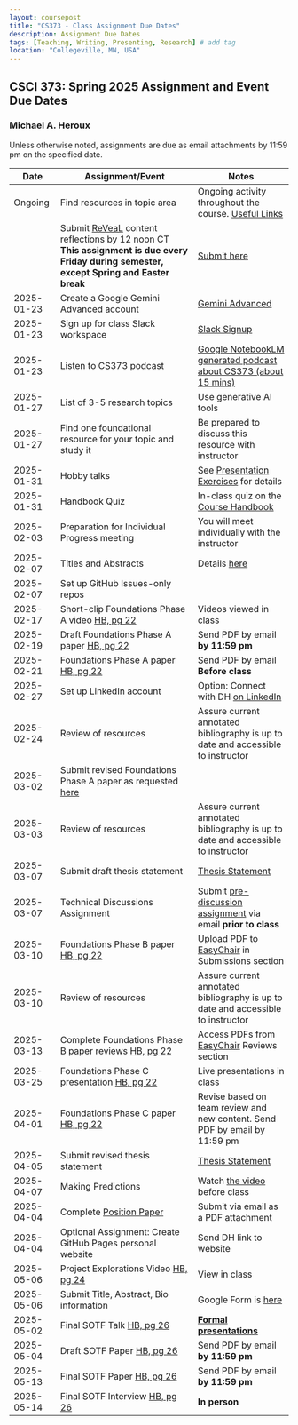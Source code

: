 ```yaml
---
layout: coursepost
title: "CS373 - Class Assignment Due Dates"
description: Assignment Due Dates
tags: [Teaching, Writing, Presenting, Research] # add tag
location: "Collegeville, MN, USA"
---
```


## CSCI 373: Spring 2025 Assignment and Event Due Dates

### Michael A. Heroux

Unless otherwise noted, assignments are due as email attachments by 11:59 pm on the specified date.

| **Date** | **Assignment/Event** | **Notes** |
| ---------- | --- | --- |
| Ongoing | Find resources in topic area | Ongoing activity throughout the course. [Useful Links](https://maherou.github.io/Teaching/files/CS373/CS373-Links/) |
|  | Submit [ReVeaL](../RevealDiscussions) content reflections by 12 noon CT **This assignment is due every Friday during semester, except Spring and Easter break** | [Submit here](https://forms.gle/bpY8ZK66sphorVps7)
| 2025-01-23 | Create a Google Gemini Advanced account | [Gemini Advanced](https://gemini.google.com/) |
| 2025-01-23 | Sign up for class Slack workspace | [Slack Signup](https://join.slack.com/t/collegevilles-ldq8458/shared_invite/zt-2ya0rspgi-4mKxAiCJeYtv8p1I~uhKPA)  |
| 2025-01-23 | Listen to CS373 podcast | [Google NotebookLM generated podcast about CS373 (about 15 mins)](../CSCI373CourseHandbookLatestEdition.wav) |
| 2025-01-27 | List of 3-5 research topics | Use generative AI tools |
| 2025-01-27 | Find one foundational resource for your topic and study it | Be prepared to discuss this resource with instructor |
| 2025-01-31 | Hobby talks | See [Presentation Exercises](https://collegeville.github.io/Orator/PresentationsThatWork/) for details |
| 2025-01-31 | Handbook Quiz | In-class quiz on the [Course Handbook](../CSCI373CourseHandbookLatestEdition.pdf) |
| 2025-02-03 | Preparation for Individual Progress meeting | You will meet individually with the instructor |
| 2025-02-07 | Titles and Abstracts | Details [here](https://collegeville.github.io/Scribe/TitlesAndAbstractsThatWork/) |
| 2025-02-07 | Set up GitHub Issues-only repos| |
| 2025-02-17 | Short-clip Foundations Phase A video [HB, pg 22](../CSCI373CourseHandbookLatestEdition.pdf) | Videos viewed in class  | 
| 2025-02-19 | Draft Foundations Phase A paper [HB, pg 22](../CSCI373CourseHandbookLatestEdition.pdf) | Send PDF by email **by 11:59 pm** |
| 2025-02-21 | Foundations Phase A paper [HB, pg 22](../CSCI373CourseHandbookLatestEdition.pdf) | Send PDF by email **Before class** |
| 2025-02-27 | Set up LinkedIn account | Option: Connect with DH [on LinkedIn](https://in.linkedin.com/in/michael-heroux-763590) |
| 2025-02-24 | Review of resources | Assure current annotated bibliography is up to date and accessible to instructor |
| 2025-03-02 | Submit revised Foundations Phase A paper as requested [here](https://collegeville.github.io/Scribe/BetterTechnicalWriting/) | |
| 2025-03-03 | Review of resources | Assure current annotated bibliography is up to date and accessible to instructor |
| 2025-03-07 | Submit draft thesis statement | [Thesis Statement](./ThesisStatement.md) |
| 2025-03-07 | Technical Discussions Assignment | Submit [pre-discussion assignment](https://collegeville.github.io/Orator/DiscussionsThatWork/) via email **prior to class** |
| 2025-03-10 | Foundations Phase B paper [HB, pg 22](../CSCI373CourseHandbookLatestEdition.pdf) | Upload PDF to [EasyChair](https://easychair.org/conferences/?conf=spring2025foundations) in Submissions section |
| 2025-03-10 | Review of resources | Assure current annotated bibliography is up to date and accessible to instructor |
| 2025-03-13 | Complete Foundations Phase B paper reviews [HB, pg 22](../CSCI373CourseHandbookLatestEdition.pdf) | Access PDFs from [EasyChair](https://easychair.org/conferences/?conf=spring2025foundations) Reviews section |
| 2025-03-25 | Foundations Phase C presentation [HB, pg 22](../CSCI373CourseHandbookLatestEdition.pdf) | Live presentations in class|
| 2025-04-01 | Foundations Phase C paper [HB, pg 22](../CSCI373CourseHandbookLatestEdition.pdf) | Revise based on team review and new content. Send PDF by email by 11:59 pm |
| 2025-04-05 | Submit revised thesis statement | [Thesis Statement](./ThesisStatement.md) |
| 2025-04-07 | Making Predictions | Watch [the video](https://collegeville.github.io/Scribe/PredictionsThatWork/) before class |
| 2025-04-04 | Complete [Position Paper](https://collegeville.github.io/Scribe/PositionPapers/) | Submit via email as a PDF attachment | 
| 2025-04-04 | Optional Assignment: Create GitHub Pages personal website | Send DH link to website |
| 2025-05-06 | Project Explorations Video [HB, pg 24](../CSCI373CourseHandbookLatestEdition.pdf) | View in class |
| 2025-05-06 | Submit Title, Abstract, Bio information | Google Form is [here](https://forms.gle/d6xJTCqofyq4jXGh8) |
| 2025-05-02 | Final SOTF Talk [HB, pg 26](../CSCI373CourseHandbookLatestEdition.pdf) | [**Formal presentations**](../2025-Fall-Final-Presentation-Schedule) |
| 2025-05-04 | Draft SOTF Paper [HB, pg 26](../CSCI373CourseHandbookLatestEdition.pdf) | Send PDF by email **by 11:59 pm** |
| 2025-05-13 | Final SOTF Paper [HB, pg 26](../CSCI373CourseHandbookLatestEdition.pdf) | Send PDF by email **by 11:59 pm** |
| 2025-05-14 | Final SOTF Interview [HB, pg 26](../CSCI373CourseHandbookLatestEdition.pdf) | **In person** |
